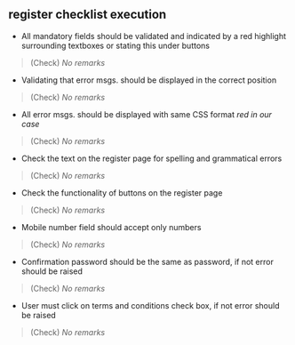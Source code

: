 ## register checklist execution

+ All mandatory fields should be validated and indicated by a red highlight surrounding textboxes or stating this under buttons
> (Check) *No remarks*
+ Validating that error msgs. should be displayed in the correct position
> (Check) *No remarks*
+ All error msgs. should be displayed with same CSS format *red in our case*
> (Check) *No remarks*
+ Check the text on the register page for spelling and grammatical errors
> (Check) *No remarks*
+ Check the functionality of buttons on the register page
> (Check) *No remarks*
+ Mobile number field should accept only numbers
> (Check) *No remarks*
+ Confirmation password should be the same as password, if not error should be raised
> (Check) *No remarks*
+ User must click on terms and conditions check box, if not error should be raised
> (Check) *No remarks*
